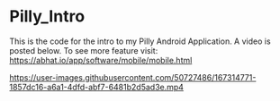 # Pilly_Intro
  This is the code for the intro to my Pilly Android Application. A video is posted below.
  To see more feature visit:
https://abhat.io/app/software/mobile/mobile.html


https://user-images.githubusercontent.com/50727486/167314771-1857dc16-a6a1-4dfd-abf7-6481b2d5ad3e.mp4

